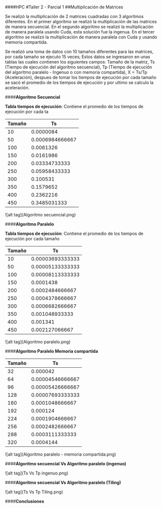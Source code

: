 ####HPC
#Taller 2 - Parcial 1
##Multiplicación de Matrices

Se realizó la multiplicación de 2 matrices cuadradas con 3 algoritmos diferentes. En el primer algoritmo se realizó la multiplicación de las matrices de manera secuencial. En el segundo algoritmo se realizó la multiplicación de manera paralela usando Cuda, esta solución fue la ingenua. En el tercer algoritmo se realizó la multiplicación de manera paralela con Cuda y usando memoria compartida.

Se realizó una toma de datos con 10 tamaños diferentes para las matrices, por cada tamaño se ejecuto 15 veces; Estos datos se ingresaron en unas tablas las cuales contienen los siguientes campos: Tamaño de la matriz, Ts (Tiempo de ejecución del algoritmo secuencial), Tp (Tiempo de ejecución del algoritmo paralelo - Ingenuo o con memoria compartida), X = Ts/Tp (Aceleración), despues de tomar los tiempos de ejecución por cada tamaño se sacó el promedio de los tiempos de ejecución y por ultimo se calculo la aceleración.

####**Algoritmo Secuencial**

**Tabla tiempos de ejecución**: Contiene el promedio de los tiempos de ejecución por cada ta

Tamaño | Ts
-------|----
10|	0.0000084
50|	0.0006984666667
100|	0.0061326
150|	0.0161986
200|	0.03334733333
250|	0.05958433333
300|	0.100531
350|	0.1579652
400|	0.2362216
450|	0.3485031333

![alt tag](Algoritmo secuencial.png)

####**Algoritmo Paralelo**

**Tabla tiempos de ejecución**: Contiene el promedio de los tiempos de ejecución por cada tamaño

Tamaño | Ts
-------|----
10|	0.00003693333333
50|	0.00005133333333
100|	0.00008113333333
150	|0.0001438
200|	0.0002484666667
250|	0.0004378666667
300|	0.0006682666667
350|	0.001048933333
400|	0.001341
450|	0.002127066667

![alt tag](Algoritmo paralelo.png)

####**Algoritmo Paralelo Memoria compartida**

Tamaño | Ts
-------|----
32|	0.000042
64|	0.00004546666667
96|	0.00005426666667
128|	0.00007693333333
160|	0.0001048666667
192|	0.000124
224|	0.0001904666667
256|	0.0002482666667
288|	0.0003111333333
320|	0.0004144

![alt tag](Algoritmo paralelo - memoria compartida.png)

####**Algoritmo secuencial Vs Algoritmo paralelo (ingenuo)**

![alt tag](Ts Vs Tp ingenuo.png)


####**Algoritmo secuencial Vs Algoritmo paralelo (Tiling)**

![alt tag](Ts Vs Tp Tiling.png)

####**Conclusiones**

